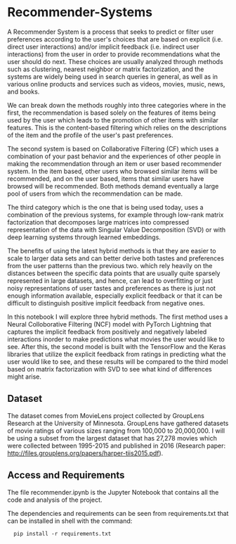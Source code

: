 # Recommender-Systems

A Recommender System is a process that seeks to predict or filter user preferences according to the user's choices that are based on explicit (i.e. direct user interactions) and/or implicit feedback (i.e. indirect user interactions) from the user in order to provide recommendations what the user should do next. These choices are usually analyzed through methods such as clustering, nearest neighbor or matrix factorization, and the systems are widely being used in search queries in general, as well as in various online products and services such as videos, movies, music, news, and books.

We can break down the methods roughly into three categories where in the first, the recommendation is based solely on the features of items being used by the user which leads to the promotion of other items with similar features. This is the content-based filtering which relies on the descriptions of the item and the profile of the user's past preferences. 

The second system is based on Collaborative Filtering (CF) which uses a combination of your past behavior and the experiences of other people in making the recommendation through an item or user based recommender system.  In the item based, other users who browsed similar items will be recommended, and on the user based, items that similar users have browsed will be recommended. Both methods demand eventually a large pool of users from which the recommendation can be made.

The third category which is the one that is being used today, uses a combination of the previous systems, for example through low-rank matrix factorization that decomposes large matrices into compressed representation of the data with Singular Value Decomposition (SVD) or with deep learning systems through learned embeddings.

The benefits of using the latest hybrid methods is that they are easier to scale to larger data sets and can better derive both tastes and preferences from the user patterns than the previous two. which rely heavily on the distances between the specific data points that are usually quite sparsely represented in large datasets, and hence, can lead to overfitting or just noisy representations of user tastes and preferences as there is just not enough information available, especially explicit feedback or that it can be difficult to distinguish positive implicit feedback from negative ones.

In this notebook I will explore three hybrid methods. The first method uses a Neural Colloborative Filtering (NCF) model with PyTorch Lightning that captures the implicit feedback from positively and negatively labeled interactions inorder to make predictions what movies the user would like to see. After this, the second model is built with the TensorFlow and the Keras libraries that utilize the explicit feedback from ratings in predicting what the user would like to see, and these results will be compared to the third model based on matrix factorization with SVD to see what kind of differences might arise.

## Dataset

The dataset comes from MovieLens project collected by GroupLens Research at the University of Minnesota. GroupLens have gathered datasets of movie ratings of various sizes ranging from 100,000 to 20,000,000. I will be using a subset from the largest dataset that has 27,278 movies which were collected between 1995-2015 and published in 2016 (Research paper: http://files.grouplens.org/papers/harper-tiis2015.pdf).

## Access and Requirements

The file recommender.ipynb is the Jupyter Notebook that contains all the code and analysis of the project.

The dependencies and requirements can be seen from requirements.txt that can be installed in shell with the command:

      pip install -r requirements.txt
